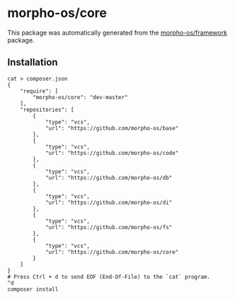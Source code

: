 # morpho-os/core

This package was automatically generated from the [morpho-os/framework](https://github.com/morpho-os/framework) package.


## Installation

```
cat > composer.json
{
    "require": [
        "morpho-os/core": "dev-master"
    ],
    "repositories": [
        {
            "type": "vcs",
            "url": "https://github.com/morpho-os/base"
        },
        {
            "type": "vcs",
            "url": "https://github.com/morpho-os/code"
        },
        {
            "type": "vcs",
            "url": "https://github.com/morpho-os/db"
        },
        {
            "type": "vcs",
            "url": "https://github.com/morpho-os/di"
        },
        {
            "type": "vcs",
            "url": "https://github.com/morpho-os/fs"
        },
        {
            "type": "vcs",
            "url": "https://github.com/morpho-os/core"
        }
    ]
}
# Press Ctrl + d to send EOF (End-Of-File) to the `cat` program.
^d
composer install
```